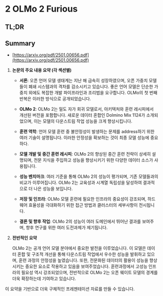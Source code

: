 # 2 OLMo 2 Furious
## TL;DR
## Summary
- [https://arxiv.org/pdf/2501.00656.pdf](https://arxiv.org/pdf/2501.00656.pdf)

1. **논문의 주요 내용 요약 (각 섹션별)**

   - **서론**: 오픈 언어 모델 생태계는 지난 해 급속히 성장하였으며, 오픈 가중치 모델들이 폐쇄 시스템과의 격차를 감소시키고 있습니다. 좋은 언어 모델은 단순한 가중치 외에도 복잡한 개발 파이프라인과 조리법을 요구합니다. OLMo의 첫 번째 반복은 이러한 방식으로 공개되었습니다.
   
   - **OLMo 2**: OLMo 2는 밀도 자가 회귀 모델로서, 아키텍처와 훈련 레시피에서 개선된 버전을 포함합니다. 새로운 데이터 혼합인 Dolmino Mix 1124가 소개되었으며, 이는 모델의 다운스트림 작업 성능을 크게 향상시킵니다.

   - **훈련 역학**: 언어 모델 훈련 중 불안정성이 발생하는 문제를 address하기 위한 여러 기술이 설명됩니다. 이러한 안정성을 확보하는 것이 최종 모델 성능에 중요하다.

   - **모델 개발 및 중간 훈련 레시피**: OLMo 2의 향상된 중간 훈련 전략이 상세히 설명되며, 전문 지식을 주입하고 성능을 향상시키기 위한 다양한 데이터 소스가 사용됩니다.

   - **성능 벤치마크**: 여러 기준을 통해 OLMo 2의 성능이 평가되며, 기존 모델들과의 비교가 이루어집니다. OLMo 2는 교육성과 시계열 독립성을 달성하여 결과적으로 더 나은 성능을 보입니다.

   - **저장 및 인프라**: OLMo 모델 훈련에 필요한 인프라의 중요성이 강조되며, 하드웨어 효율성을 극대화하기 위한 접근 방법과 클러스터의 세부사항이 전시됩니다.

   - **결론 및 향후 작업**: OLMo 2의 성능이 여러 도메인에서 뛰어난 결과를 보여주며, 향후 연구를 위한 여러 도전과제가 제기됩니다.

2. **전반적인 요약**

   OLMo 2는 공개 언어 모델 분야에서 중요한 발전을 이루었습니다. 이 모델은 데이터 혼합 및 구조적 개선을 통해 다운스트림 작업에서 우수한 성능을 발휘하고 있으며, 훈련 과정의 안정성을 높였습니다. 또한, 전문화된 데이터의 활용이 성능을 향상시키는 중요한 요소로 작용하고 있음을 보여주었습니다. 훈련과정에서 고성능 인프라의 필요성 역시 강조되었으며, 전반적으로 OLMo 2는 오픈 웨이트 모델의 경계를 더욱 확장하는데 기여하고 있습니다.

이 요약을 기반으로 더욱 구체적인 프레젠테이션 자료를 만들 수 있습니다.